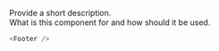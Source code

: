 Provide a short description.  
What is this component for and how should it be used.

```js
<Footer />
```

